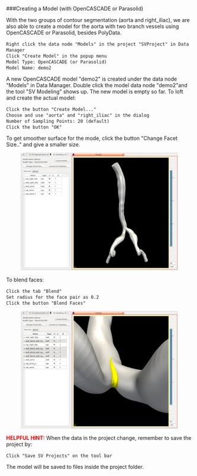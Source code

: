 ###Creating a Model (with OpenCASCADE or Parasolid)

With the two groups of contour segmentation (aorta and right_iliac), we are also able to create a model for the aorta with two branch vessels using OpenCASCADE or Parasolid, besides PolyData.

	Right click the data node "Models" in the project "SVProject" in Data Manager
	Click "Create Model" in the popup menu
	Model Type: OpenCASCADE (or Parasolid)
	Model Name: demo2

A new OpenCASCADE model "demo2" is created under the data node "Models" in Data Manager. Double click the model data node "demo2"and the tool "SV Modeling" shows up. The new model is empty so far. To loft and create the actual model:

	Click the button "Create Model..."
	Choose and use "aorta" and "right_iliac" in the dialog
	Number of Sampling Points: 20 (default)
	Click the button "OK"

To get smoother surface for the mode, click the button "Change Facet Size.." and give a smaller size.

<figure>
  <img class="svImg svImgLg"  src="documentation/quickguide/imgs/occtlofting.png"> 
  <figcaption class="svCaption" ></figcaption>
</figure>


To blend faces:

	Click the tab "Blend"
	Set radius for the face pair as 0.2
	Click the button "Blend Faces"

<figure>
  <img class="svImg svImgLg"  src="documentation/quickguide/imgs/occtblending.png"> 
  <figcaption class="svCaption" ></figcaption>
</figure>

<font color="red">**HELPFUL HINT:** </font> When the data in the project change, remember to save the project by:

	Click "Save SV Projects" on the tool bar

The model will be saved to files inside the project folder.
